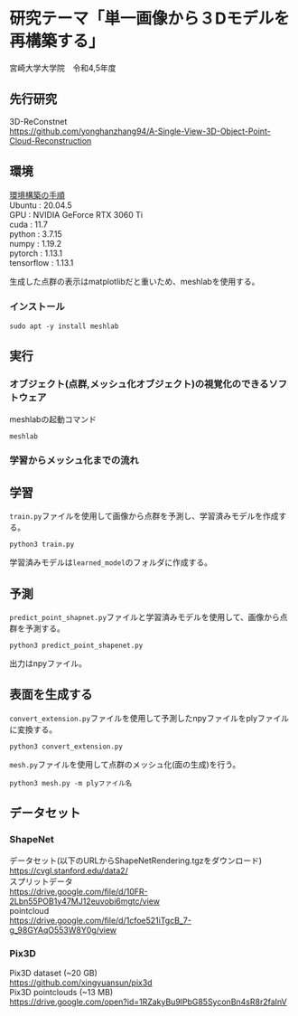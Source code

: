 # 研究テーマ「単一画像から３Dモデルを再構築する」  
宮崎大学大学院　令和4,5年度  

## 先行研究
3D-ReConstnet<br>
https://github.com/yonghanzhang94/A-Single-View-3D-Object-Point-Cloud-Reconstruction<br>

## 環境
[環境構築の手順](https://github.com/kawanoichi/PointNet_Master/issues/5)<br>
Ubuntu     : 20.04.5<br>
GPU        : NVIDIA GeForce RTX 3060 Ti<br>
cuda       : 11.7<br>
python     : 3.7.15<br>
numpy      : 1.19.2<br>
pytorch    : 1.13.1<br>
tensorflow : 1.13.1<br>

生成した点群の表示はmatplotlibだと重いため、meshlabを使用する。<br>

### インストール<br>
```
sudo apt -y install meshlab
```
## 実行<br>

### オブジェクト(点群,メッシュ化オブジェクト)の視覚化のできるソフトウェア
meshlabの起動コマンド
```
meshlab
```

### 学習からメッシュ化までの流れ
## 学習
```train.py```ファイルを使用して画像から点群を予測し、学習済みモデルを作成する。
```
python3 train.py
```
学習済みモデルは```learned_model```のフォルダに作成する。

## 予測
```predict_point_shapnet.py```ファイルと学習済みモデルを使用して、画像から点群を予測する。
```
python3 predict_point_shapenet.py
```
出力はnpyファイル。

## 表面を生成する
```convert_extension.py```ファイルを使用して予測したnpyファイルをplyファイルに変換する。
```
python3 convert_extension.py
```

```mesh.py```ファイルを使用して点群のメッシュ化(面の生成)を行う。
```
python3 mesh.py -m plyファイル名
```




## データセット
### ShapeNet
データセット(以下のURLからShapeNetRendering.tgzをダウンロード)<br>
https://cvgl.stanford.edu/data2/<br>
スプリットデータ<br>
https://drive.google.com/file/d/10FR-2Lbn55POB1y47MJ12euvobi6mgtc/view<br>
pointcloud<br>
https://drive.google.com/file/d/1cfoe521iTgcB_7-g_98GYAqO553W8Y0g/view<br>

### Pix3D
Pix3D dataset (~20 GB)<br>
https://github.com/xingyuansun/pix3d<br>
Pix3D pointclouds (~13 MB)<br>
https://drive.google.com/open?id=1RZakyBu9lPbG85SyconBn4sR8r2faInV<br>